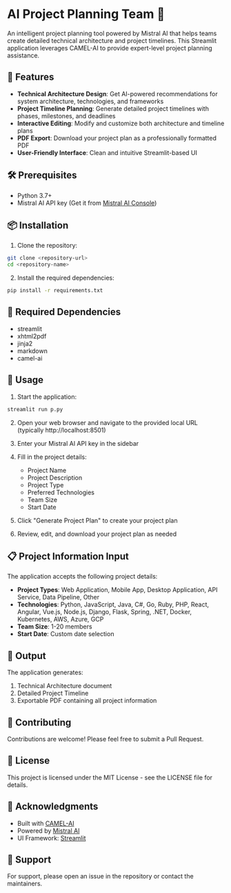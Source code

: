 # AI Project Planning Team 🚀

An intelligent project planning tool powered by Mistral AI that helps teams create detailed technical architecture and project timelines. This Streamlit application leverages CAMEL-AI to provide expert-level project planning assistance.

## 🌟 Features

- **Technical Architecture Design**: Get AI-powered recommendations for system architecture, technologies, and frameworks
- **Project Timeline Planning**: Generate detailed project timelines with phases, milestones, and deadlines
- **Interactive Editing**: Modify and customize both architecture and timeline plans
- **PDF Export**: Download your project plan as a professionally formatted PDF
- **User-Friendly Interface**: Clean and intuitive Streamlit-based UI

## 🛠️ Prerequisites

- Python 3.7+
- Mistral AI API key (Get it from [Mistral AI Console](https://console.mistral.ai/home))

## 📦 Installation

1. Clone the repository:
```bash
git clone <repository-url>
cd <repository-name>
```

2. Install the required dependencies:
```bash
pip install -r requirements.txt
```

## 🔧 Required Dependencies

- streamlit
- xhtml2pdf
- jinja2
- markdown
- camel-ai

## 🚀 Usage

1. Start the application:
```bash
streamlit run p.py
```

2. Open your web browser and navigate to the provided local URL (typically http://localhost:8501)

3. Enter your Mistral AI API key in the sidebar

4. Fill in the project details:
   - Project Name
   - Project Description
   - Project Type
   - Preferred Technologies
   - Team Size
   - Start Date

5. Click "Generate Project Plan" to create your project plan

6. Review, edit, and download your project plan as needed

## 📋 Project Information Input

The application accepts the following project details:

- **Project Types**: Web Application, Mobile App, Desktop Application, API Service, Data Pipeline, Other
- **Technologies**: Python, JavaScript, Java, C#, Go, Ruby, PHP, React, Angular, Vue.js, Node.js, Django, Flask, Spring, .NET, Docker, Kubernetes, AWS, Azure, GCP
- **Team Size**: 1-20 members
- **Start Date**: Custom date selection

## 📄 Output

The application generates:
1. Technical Architecture document
2. Detailed Project Timeline
3. Exportable PDF containing all project information

## 🤝 Contributing

Contributions are welcome! Please feel free to submit a Pull Request.

## 📝 License

This project is licensed under the MIT License - see the LICENSE file for details.

## 🙏 Acknowledgments

- Built with [CAMEL-AI](https://github.com/lightaime/camel)
- Powered by [Mistral AI](https://mistral.ai/)
- UI Framework: [Streamlit](https://streamlit.io/)

## 📧 Support

For support, please open an issue in the repository or contact the maintainers. 
